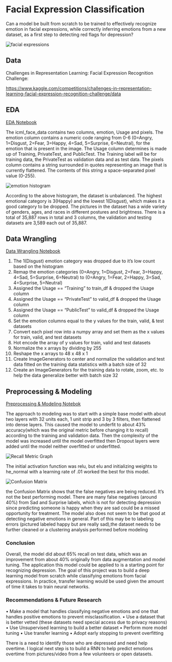 
# Facial Expression Classification

Can a model be built from scratch to be trained to effectively recognize emotion in facial expressions, while correctly inferring emotions from a new dataset, as a first step to detecting red flags for depression?


![facial expressions](https://cdn.mos.cms.futurecdn.net/Cutap4Jv5YL3tRNLYxV98.jpg)


## Data 

Challenges in Representation Learning: Facial Expression Recognition Challenge:

https://www.kaggle.com/competitions/challenges-in-representation-learning-facial-expression-recognition-challenge/data 
## EDA

[EDA Notebook](https://github.com/freedom-780/facial_recognition/tree/main/2_EDA)

The icml_face_data contains two columns, emotion, Usage and pixels. The emotion column contains a numeric code ranging from 0-6 (0=Angry, 1=Disgust, 2=Fear, 3=Happy, 4=Sad, 5=Surprise, 6=Neutral), for the emotion that is present in the image. 
The Usage column determines is made up of Training, PrivateTest, and PublicTest. The Training label will be for training data, the PrivateTest as validation data and as test data. 
The pixels column contains a string surrounded in quotes representing an image that is currently flattened. The contents of this string a space-separated pixel value (0-255).

![emotion histogram](https://drive.google.com/file/d/1w3ZRKW-fqc8PA9HmkZ3J0-K_oWiQvneK/view?usp=sharing)

 According to the above histogram, the dataset is unbalanced. The highest emotional category is 3(Happy) and the lowest 1(Disgust), which makes it a good category to be dropped. 
The pictures in the dataset has a wide variety of genders, ages, and races in different postures and brightness.  There is a total of 35,887 rows in total and 3 columns, the validation and testing datasets are 3,589 each out of 35,887.

## Data Wrangling

[Data Wrangling Notebook](https://github.com/freedom-780/facial_recognition/blob/main/3_Data_Wrangling/facial_emotion_data_wrangling.ipynb)

1.	The 1(Disgust) emotion category was dropped due to it’s low count based on the histogram
2.	Remap the emotion categories (0=Angry, 1=Disgust, 2=Fear, 3=Happy, 4=Sad, 5=Surprise, 6=Neutral) to (0=Angry, 1=Fear, 2=Happy, 3=Sad, 4=Surprise, 5=Neutral)
3.	Assigned the Usage == “Training” to train_df & dropped the Usage column
4.	Assigned the Usage == “PrivateTest” to valid_df & dropped the Usage column
5.	Assigned the Usage == “PublicTest” to valid_df & dropped the Usage column
6.	Set the emotion columns equal to the y values for the train, valid, & test datasets
7.	Convert each pixel row into a numpy array and set them as the x values for train, valid, and test datasets
8.	Hot encode the array of y values for train, valid and test datasets
9.	Normalize the x arrays by dividing by 255
10.	Reshape the x arrays to 48 x 48 x 1 
11.	Create ImageGenerators to center and normalize the validation and test data fitted on the training data statistics with a batch size of 32
12.	Create an ImageGenerators for the training data to rotate, zoom, etc. to help the data generalize better with batch size 32

## Preprocessing & Modeling

[Preprocessing & Modeling Notebok](https://github.com/freedom-780/facial_recognition/blob/main/4_Preprocessing_Modeling/pre_processing_modeling.ipynb)

The approach to modeling was to start with a simple base model with about two layers with 32 units each, 1 unit strip and 3 by 3 filters, then flattened into dense layers. This caused the model to underfit to about 43% accuracy(which was the original metric before changing it to recall) according to the training and validation data. 
Then the complexity of the model was increased until the model overfitted then Dropout layers were added until the model neither overfitted or underfitted. 

![Recall Metric Graph](https://drive.google.com/uc?id=18XoQvs2QNmjIdwx2nWAfrfhuFC-gJrgU)

The initial activation function was relu, but elu and initializing weights to he_normal with a learning rate of .01 worked the best for this model. 

![Confusion Matrix](https://drive.google.com/uc?id=1ByEiWV8xFmtgWsLzrUxVNoOK9dPepfJK)
 
the Confusion Matrix shows that the false negatives are being reduced. It’s not the best performing model. There are many false negatives (around 40%) from Sad and Surprise labels, which is not for detecting depression since predicting someone is happy when they are sad could be a missed opportunity for treatment.  The model also does not seem to be that good at detecting negative emotions in general. Part of this may be to labeling errors (pictured labeled happy but are really sad),the dataset needs to be further cleaned or a clustering analysis performed before modeling

### Conclusion 

Overall, the model did about 65% recall on test data, which was an improvement from about 40% originally from data augmentation and model tuning. The application this model could be applied to is a starting point for recognizing depression. The goal of this project was to build a deep learning model from scratch while classifying emotions from facial expressions. In practice, transfer learning would be used given the amount of time it takes to train neural networks.

### Recommendations & Future Research


•	Make a model that handles classifying negative emotions and one that handles positive emotions to prevent misclassification.
•	Use a dataset that is better vetted (these datasets need special access due to privacy reasons)
•	Use Unsupervised learning to build a better dataset
•	Perform more model tuning
•	Use transfer learning 
•	Adopt early stopping to prevent overfitting

There is a need to identify those who are depressed and need help overtime. I logical next step is to build a RNN to help predict emotions overtime from pictures/video from a few volunteers or open datasets.
